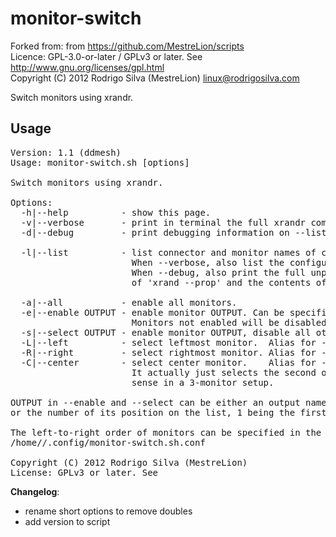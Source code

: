 # monitor-switch

Forked from: from https://github.com/MestreLion/scripts<br/>
Licence: GPL-3.0-or-later / GPLv3 or later. See <http://www.gnu.org/licenses/gpl.html><br/>
Copyright (C) 2012 Rodrigo Silva (MestreLion) <linux@rodrigosilva.com><br/>

Switch monitors using xrandr.

## Usage
<pre>
Version: 1.1 (ddmesh)
Usage: monitor-switch.sh [options]

Switch monitors using xrandr.

Options:
  -h|--help          - show this page.
  -v|--verbose       - print in terminal the full xrandr command executed.
  -d|--debug         - print debugging information on --list. Implies --verbose.

  -l|--list          - list connector and monitor names of connected outputs.
                       When --verbose, also list the configured monitors.
                       When --debug, also print the full unparsed output
                       of 'xrand --prop' and the contents of the config file.

  -a|--all           - enable all monitors.
  -e|--enable OUTPUT - enable monitor OUTPUT. Can be specified multiple times.
                       Monitors not enabled will be disabled.
  -s|--select OUTPUT - enable monitor OUTPUT, disable all others.
  -L|--left          - select leftmost monitor.  Alias for --select eDP-1
  -R|--right         - select rightmost monitor. Alias for --select DP-1-3
  -C|--center        - select center monitor.    Alias for --select DP-1-1
                       It actually just selects the second one, so this just makes
                       sense in a 3-monitor setup.

OUTPUT in --enable and --select can be either an output name, as given by --list,
or the number of its position on the list, 1 being the first output.

The left-to-right order of monitors can be specified in the configuration file:
/home/<user>/.config/monitor-switch.sh.conf

Copyright (C) 2012 Rodrigo Silva (MestreLion) <linux@rodrigosilva.com>
License: GPLv3 or later. See <http://www.gnu.org/licenses/gpl.html>
</pre>

**Changelog**:
- rename short options to remove doubles
- add version to script


